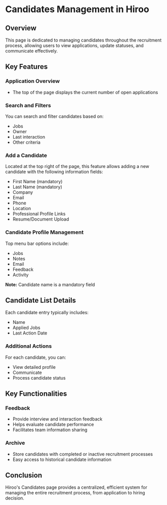 # Candidates Management in Hiroo

## Overview

This page is dedicated to managing candidates throughout the recruitment process, allowing users to view applications, update statuses, and communicate effectively.

## Key Features

### Application Overview
- The top of the page displays the current number of open applications

### Search and Filters
You can search and filter candidates based on:
- Jobs
- Owner
- Last interaction
- Other criteria

### Add a Candidate
Located at the top right of the page, this feature allows adding a new candidate with the following information fields:

- First Name (mandatory)
- Last Name (mandatory)
- Company
- Email
- Phone
- Location
- Professional Profile Links
- Resume/Document Upload

### Candidate Profile Management
Top menu bar options include:
- Jobs
- Notes
- Email
- Feedback
- Activity

**Note:** Candidate name is a mandatory field

## Candidate List Details

Each candidate entry typically includes:
- Name
- Applied Jobs
- Last Action Date

### Additional Actions
For each candidate, you can:
- View detailed profile
- Communicate
- Process candidate status

## Key Functionalities

### Feedback
- Provide interview and interaction feedback
- Helps evaluate candidate performance
- Facilitates team information sharing

### Archive
- Store candidates with completed or inactive recruitment processes
- Easy access to historical candidate information


## Conclusion
Hiroo's Candidates page provides a centralized, efficient system for managing the entire recruitment process, from application to hiring decision.